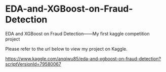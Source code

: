 # EDA-and-XGBoost-on-Fraud-Detection
EDA and XGBoost on Fraud Detection——My first kaggle competition project

Please refer to the url below to view my project on Kaggle.

https://www.kaggle.com/anqiwu85/eda-and-xgboost-on-fraud-detection?scriptVersionId=79580067
